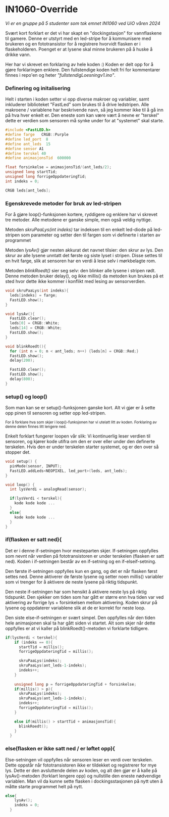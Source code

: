 # IN1060-Override
_Vi er en gruppe på 5 studenter som tok emnet IN1060 ved UiO våren 2024_

Svært kort forklart er det vi har skapt en "dockingstasjon" for vannflaskene til gamere. Denne er utstyrt med en led-stripe for å kommunisere med brukeren og en fototransistor for å registrere hvorvidt flasken er i flaskeholderen. Poenget er at lysene skal minne brukeren på å huske å drikke vann.

Her har vi skrevet en forklaring av hele koden :) Koden er delt opp for å gjøre forklaringen enklere. Den fullstendige koden helt fri for kommentarer finnes i repo'en og heter _"fullstendigLoesningv1.ino"_.

### Definering og initalisering 
Helt i starten i koden setter vi opp diverse makroer og variabler, samt inkluderer biblioteket "FastLed" som brukes til å drive ledstripen. Alle makroene / variablene har beskrivende navn, så jeg kommer ikke til å gå inn på hva hver enkelt er. Den eneste som kan være vært å nevne er "terskel" dette er verdien som sensoren må synke under for at "systemet" skal starte.
```c++
#include <FastLED.h>
#define farge   CRGB::Purple
#define led_port  8
#define ant_leds  15
#define sensor A1
#define terskel 40
#define animasjonsTid  600000

float forsinkelse = animasjonsTid/(ant_leds/2);
unsigned long startTid;
unsigned long forrigeOppdateringTid;
int indeks = 0;

CRGB leds[ant_leds];
```
### Egenskrevede metoder for bruk av led-stripen
For å gjøre loop()-funksjonen kortere, ryddigere og enklere har vi skrevet tre metoder. Alle metodene er ganske simple, men også veldig nyttige.

Metoden _skruPaaLys(int indeks)_ tar indeksen til en enkelt led-diode på led-stripen som parameter og setter den til fargen som vi definerte i starten av programmet

Metoden _lysAv()_ gjør nesten akkurat det navnet tilsier: den skrur av lys. Den skrur av alle lysene unntatt det første og siste lyset i stripen. Disse settes til en hvit farge, slik at sensoren har en verdi å lese selv i mørkbelagte rom.  

Metoden _blinkRoedt()_ sier seg selv: den blinker alle lysene i stripen rødt. Denne metoden bruker delay(), og ikke millis() da metoden kun brukes på et sted hvor dette ikke kommer i konflikt med lesing av sensorverdien.
```c++
void skruPaaLys(int indeks){
  leds[indeks] = farge;
  FastLED.show();
}

void lysAv(){
  FastLED.clear();
  leds[0] = CRGB::White;
  leds[14] = CRGB::White;
  FastLED.show();
}

void blinkRoedt(){
  for (int n = 0; n < ant_leds; n++) {leds[n] = CRGB::Red;}
  FastLED.show();
  delay(200);

  FastLED.clear();
  FastLED.show();
  delay(800);
}

```
### setup() og loop()
Som man kan se er setup()-funksjonen ganske kort. Alt vi gjør er å sette opp pinen til sensoren og setter opp led-stripen.

<sub>For å forklare hva som skjer i loop()-funksjonen har vi utelatt litt av koden. Forklaring av denne delen finnes litt lengere ned. </sub>

Enkelt forklart fungerer loopen vår slik: Vi kontinuerlig leser verdien til sensoren, og kjører kode utifra om den er over eller under den definerte terskelen. Hvis den er under terskelen starter systemet, og er den over så stopper det. 
```c++
void setup() {
  pinMode(sensor, INPUT);
  FastLED.addLeds<NEOPIXEL, led_port>(leds, ant_leds); 
}

void loop() {
  int lysVerdi = analogRead(sensor);

  if(lysVerdi < terskel){
    kode kode kode ... 
  }
  else{
    kode kode kode ...
  }
}
```
### if(flasken er satt ned){
Det er i denne if-setningen hvor mesteparten skjer. If-setningen oppfylles som nevnt når verdien på fototransistoren er under terskelen (flasken er satt ned). Koden i if-setningen består av en if-setning og en if-elseif-setning. 

Den første if-setningen oppfylles kun en gang, og det er når flasken først settes ned. Denne aktiverer de første lysene og setter noen millis() variabler som vi trenger for å aktivere de neste lysene på riktig tidspunkt.

Den neste if-setningen har som hensikt å aktivere neste lys på riktig tidspunkt. Den sjekker om tiden som har gått er større enn hva tiden var ved aktivering av forrige lys + forsinkelsen mellom aktivering. Koden skrur på lysene og oppdaterer variablene slik at de er korrekt for neste loop.

Den siste else-if-setningen er svært simpel. Den oppfylles når den tiden hele animasjonen skal ta har gått siden vi startet. Alt som skjer når dette oppfylles er at vi kaller på blinkRoedt()-metoden vi forklarte tidligere. 

```c++
if(lysVerdi < terskel){
    if (indeks == 0){       
      startTid = millis();
      forrigeOppdateringTid = millis();

      skruPaaLys(indeks);
      skruPaaLys(ant_leds-1-indeks);
      indeks++;
    }
    
    unsigned long p = forrigeOppdateringTid + forsinkelse;
    if(millis() > p){        
      skruPaaLys(indeks);
      skruPaaLys(ant_leds-1-indeks);
      indeks++;
      forrigeOppdateringTid = millis();
    }

    else if(millis() > startTid + animasjonsTid){     
      blinkRoedt();
    }
  }
```

### else(flasken er ikke satt ned / er løftet opp){
Else-setningen vil oppfylles når sensoren leser en verdi over terskelen. Dette oppstår når fototransistoren ikke er tildekket og registrerer for mye lys. Dette er den avsluttende delen av koden, og alt den gjør er å kalle på lysAv()-metoden (forklart lengere opp) og nullstille den eneste nødvendige variablen. Man vil da kunne sette flasken i dockingsstasjonen på nytt uten å måtte starte programmet helt på nytt. 
```c++
else{
    lysAv();
    indeks = 0;
  }
```
